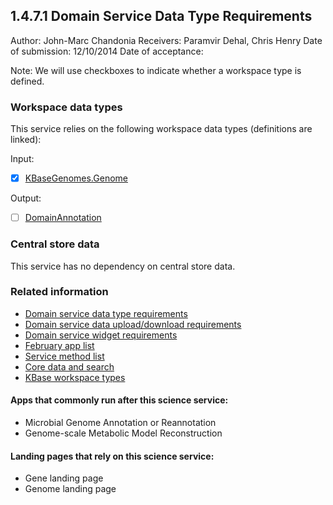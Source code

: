 1.4.7.1 Domain Service Data Type Requirements
-----------------------------------------------

Author: John-Marc Chandonia
Receivers: Paramvir Dehal, Chris Henry
Date of submission: 12/10/2014
Date of acceptance:

Note: We will use checkboxes to indicate whether a workspace type is
defined.

### Workspace data types

This service relies on the following workspace data types (definitions are linked):

Input:
- [x] [KBaseGenomes.Genome](https://github.com/kbase/KBaseFBAModeling/blob/master/specs/Genome.spec#L368)

Output:
- [ ] [DomainAnnotation](https://github.com/kbase/gene_families/blob/dev/KBaseGeneFamilies.spec)
 
### Central store data

This service has no dependency on central store data.

### Related information

- [Domain service data type requirements](https://github.com/levinas/WBS-Science-Service-Deliverables/blob/master/1.4.7.1-Domain-Service-Data-Type-Requirements.md)
- [Domain service data upload/download requirements](https://github.com/levinas/WBS-Science-Service-Deliverables/blob/master/1.4.7.2-Domain-Service-Upload-Download-Requirements.md)
- [Domain service widget requirements](https://github.com/levinas/WBS-Science-Service-Deliverables/blob/master/1.4.7.3-Domain-Service-Widget-Requirements.md)
- [February app list](https://docs.google.com/spreadsheets/d/1jIyMrAnG1GJP6i0qgFmah9cM51BpcpvC-SAmPaJArM4/edit#gid=0)
- [Service method list](https://docs.google.com/spreadsheets/d/1XeYR-ZFsldHVB7I8yPkP-aGPlzXqY7cU1gTArRXZs78/edit?usp=sharing)
- [Core data and search](https://docs.google.com/spreadsheets/d/1auAfLVc1ogs6SBOIAqCp6GG8gUr19b-gW2VqSBAA7jo/edit#gid=940808100)
- [KBase workspace types](http://narrative.kbase.us/functional-site/#/spec/storage/0)

#### Apps that commonly run after this science service:

- Microbial Genome Annotation or Reannotation
- Genome-scale Metabolic Model Reconstruction

#### Landing pages that rely on this science service:

- Gene landing page
- Genome landing page


